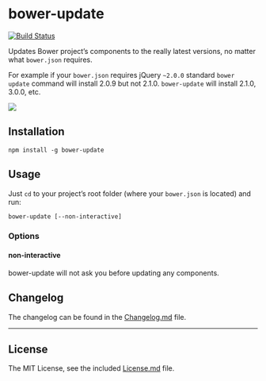 # bower-update

[![Build Status](https://travis-ci.org/sapegin/bower-update.svg)](https://travis-ci.org/sapegin/bower-update)

Updates Bower project’s components to the really latest versions, no matter what `bower.json` requires.

For example if your `bower.json` requires jQuery `~2.0.0` standard `bower update` command will install 2.0.9 but not 2.1.0. `bower-update` will install 2.1.0, 3.0.0, etc.

![](http://wow.sapegin.me/image/24132B3P3M2D/Image%202014-07-10%20at%2012.34.39%20%D0%BF%D0%BE%D1%81%D0%BB%D0%B5%20%D0%BF%D0%BE%D0%BB%D1%83%D0%B4%D0%BD%D1%8F.png)

## Installation

```
npm install -g bower-update
```

## Usage

Just `cd` to your project’s root folder (where your `bower.json` is located) and run:

```
bower-update [--non-interactive]
```

### Options

#### non-interactive

bower-update will not ask you before updating any components.


## Changelog

The changelog can be found in the [Changelog.md](Changelog.md) file.

---

## License

The MIT License, see the included [License.md](License.md) file.
